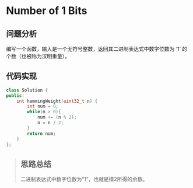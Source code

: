 # Number of 1 Bits    
## 问题分析
编写一个函数，输入是一个无符号整数，返回其二进制表达式中数字位数为 ‘1’ 的个数（也被称为汉明重量）。
## 代码实现
```cpp
class Solution {
public:
    int hammingWeight(uint32_t n) {
        int num = 0;
        while(n > 0){
            num += (n % 2);
            n = n / 2;
        }
        return num;
    }
};
```
>## 思路总结
>二进制表达式中数字位数为“1”，也就是模2所得的余数。
